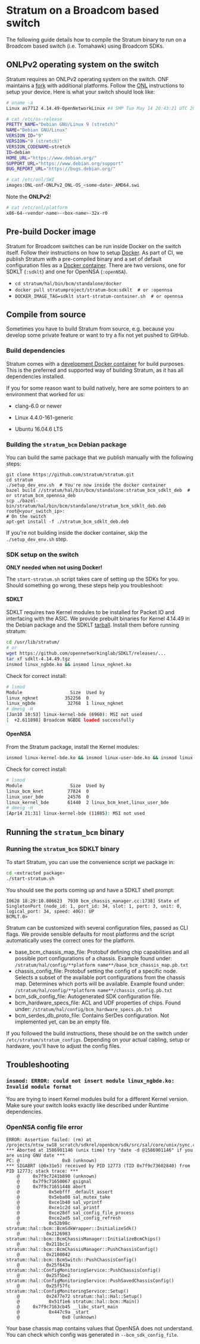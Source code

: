 <!--
Copyright 2019 Dell, Inc.
Copyright 2019-present Open Networking Foundation

SPDX-License-Identifier: Apache-2.0
-->
# Stratum on a Broadcom based switch

The following guide details how to compile the Stratum binary to run on a Broadcom based switch (i.e. Tomahawk) using Broadcom SDKs.

## ONLPv2 operating system on the switch
Stratum requires an ONLPv2 operating system on the switch. ONF maintains a [fork](https://github.com/opennetworkinglab/OpenNetworkLinux) with additional platforms. Follow the [ONL](https://opennetlinux.org/doc-building.html) instructions to setup your device. Here is what your switch should look like:

```bash
# uname -a
Linux as7712 4.14.49-OpenNetworkLinux #4 SMP Tue May 14 20:43:21 UTC 2019 x86_64 GNU/Linux
```

```bash
# cat /etc/os-release
PRETTY_NAME="Debian GNU/Linux 9 (stretch)"
NAME="Debian GNU/Linux"
VERSION_ID="9"
VERSION="9 (stretch)"
VERSION_CODENAME=stretch
ID=debian
HOME_URL="https://www.debian.org/"
SUPPORT_URL="https://www.debian.org/support"
BUG_REPORT_URL="https://bugs.debian.org/"
```

```bash
# cat /etc/onl/SWI
images:ONL-onf-ONLPv2_ONL-OS_<some-date>_AMD64.swi
```
Note the **ONLPv2**!

```bash
# cat /etc/onl/platform
x86-64-<vendor-name>-<box-name>-32x-r0
```

## Pre-build Docker image

Stratum for Broadcom switches can be run inside Docker on the switch itself.
Follow their instructions on how to setup [Docker](https://docs.docker.com/engine/install/).
As part of CI, we publish Stratum with a pre-compiled binary and a set of default configuration files as a [Docker container](https://hub.docker.com/repository/docker/stratumproject/stratum-bcm).
There are two versions, one for SDKLT (`:sdklt`) and one for OpenNSA (`:openNSA`).

 - `cd stratum/hal/bin/bcm/standalone/docker`
 - `docker pull stratumproject/stratum-bcm:sdklt  # or :opennsa`
 - `DOCKER_IMAGE_TAG=sdklt start-stratum-container.sh  # or opennsa`

## Compile from source

Sometimes you have to build Stratum from source, e.g. because you develop some private feature or want to try a fix not yet pushed to GitHub.

### Build dependencies

Stratum comes with a [development Docker container](https://github.com/stratum/stratum#development-environment) for build purposes. This is the preferred and supported way of building Stratum, as it has all dependencies installed.

If you for some reason want to build natively, here are some pointers to an environment that worked for us:

- clang-6.0 or newer

- Linux 4.4.0-161-generic

- Ubuntu 16.04.6 LTS

### Building the `stratum_bcm` Debian package

You can build the same package that we publish manually with the following steps:

```
git clone https://github.com/stratum/stratum.git
cd stratum
./setup_dev_env.sh  # You're now inside the docker container
bazel build //stratum/hal/bin/bcm/standalone:stratum_bcm_sdklt_deb  # or stratum_bcm_opennsa_deb
scp ./bazel-bin/stratum/hal/bin/bcm/standalone/stratum_bcm_sdklt_deb.deb root@<your_switch_ip>:
# On the switch
apt-get install -f ./stratum_bcm_sdklt_deb.deb
```

If you're not building inside the docker container, skip the `./setup_dev_env.sh` step.

### SDK setup on the switch

**ONLY needed when not using Docker!**

The `start-stratum.sh` script takes care of setting up the SDKs for you. Should
something go wrong, these steps help you troubleshoot:

#### SDKLT

SDKLT requires two Kernel modules to be installed for Packet IO and interfacing with the ASIC. We provide prebuilt binaries for Kernel 4.14.49 in the Debian package and the SDKLT [tarball](https://github.com/opennetworkinglab/SDKLT/releases). Install them before running stratum:

```bash
cd /usr/lib/stratum/
# or
wget https://github.com/opennetworkinglab/SDKLT/releases/...
tar xf sdklt-4.14.49.tgz
insmod linux_ngbde.ko && insmod linux_ngknet.ko
```

Check for correct install:

```bash
# lsmod
Module                  Size  Used by
linux_ngknet          352256  0
linux_ngbde            32768  1 linux_ngknet
# dmesg -H
[Jan10 10:53] linux-kernel-bde (6960): MSI not used
[  +2.611898] Broadcom NGBDE loaded successfully
```

#### OpenNSA

From the Stratum package, install the Kernel modules:

```bash
insmod linux-kernel-bde.ko && insmod linux-user-bde.ko && insmod linux-bcm-knet.ko
```

Check for correct install:

```bash
# lsmod
Module                  Size  Used by
linux_bcm_knet         77824  0
linux_user_bde         24576  0
linux_kernel_bde       61440  2 linux_bcm_knet,linux_user_bde
# dmesg -H
[Apr14 21:31] linux-kernel-bde (11885): MSI not used
```

## Running the `stratum_bcm` binary

### Running the `stratum_bcm` SDKLT binary

To start Stratum, you can use the convenience script we package in:

```bash
cd <extracted package>
./start-stratum.sh
```

You should see the ports coming up and have a SDKLT shell prompt:
```
I0628 18:29:10.806623  7930 bcm_chassis_manager.cc:1738] State of SingletonPort (node_id: 1, port_id: 34, slot: 1, port: 3, unit: 0, logical_port: 34, speed: 40G): UP
BCMLT.0>
```

Stratum can be customized with several configuration files, passed as CLI flags.
We provide sensible defaults for most platforms and the script automatically
uses the correct ones for the platform.

- base_bcm_chassis_map_file: Protobuf defining chip capabilities and all possible port configurations of a chassis.
    Example found under: `/stratum/hal/config/**platform name**/base_bcm_chassis_map.pb.txt`
- chassis_config_file: Protobuf setting the config of a specific node.
    Selects a subset of the available port configurations from the chassis map. Determines
    which ports will be available.
    Example found under: `/stratum/hal/config/**platform name**/chassis_config.pb.txt`
- bcm_sdk_config_file: Autogenerated SDK configuration file.
- bcm_hardware_specs_file: ACL and UDF properties of chips. Found under: `/stratum/hal/config/bcm_hardware_specs.pb.txt`
- bcm_serdes_db_proto_file: Contains SerDes configuration. Not implemented yet, can be an empty file.

If you followed the build instructions, these should be on the switch under `/etc/stratum/stratum_configs`.
Depending on your actual cabling, setup or hardware, you'll have to adjust the config files.

## Troubleshooting

### `insmod: ERROR: could not insert module linux_ngbde.ko: Invalid module format`

You are trying to insert Kernel modules build for a different Kernel version. Make sure your switch looks exactly like described under Runtime dependencies.


### OpenNSA config file error

```
ERROR: Assertion failed: (rm) at /projects/ntsw_sw18_scratch/sdkrel/openbcm/sdk/src/sal/core/unix/sync.c:556
*** Aborted at 1586901146 (unix time) try "date -d @1586901146" if you are using GNU date ***
PC: @                0x0 (unknown)
*** SIGABRT (@0x31e5) received by PID 12773 (TID 0x7f9c73602840) from PID 12773; stack trace: ***
    @     0x7f9c7241b890 (unknown)
    @     0x7f9c71650067 gsignal
    @     0x7f9c71651448 abort
    @           0x5ebfff _default_assert
    @           0x5eba08 sal_mutex_take
    @           0xce1b40 sal_vprintf
    @           0xce1c2d sal_printf
    @           0xce28df sal_config_file_process
    @           0xce2ad5 sal_config_refresh
    @           0x52b98c stratum::hal::bcm::BcmSdkWrapper::InitializeSdk()
    @          0x2126983 stratum::hal::bcm::BcmChassisManager::InitializeBcmChips()
    @          0x211bc1c stratum::hal::bcm::BcmChassisManager::PushChassisConfig()
    @          0x2108042 stratum::hal::bcm::BcmSwitch::PushChassisConfig()
    @          0x25f643a stratum::hal::ConfigMonitoringService::PushChassisConfig()
    @          0x25f5be2 stratum::hal::ConfigMonitoringService::PushSavedChassisConfig()
    @          0x25f57fc stratum::hal::ConfigMonitoringService::Setup()
    @          0x2477e72 stratum::hal::Hal::Setup()
    @           0x51f1e6 stratum::hal::bcm::Main()
    @     0x7f9c7163cb45 __libc_start_main
    @           0x447c9a _start
    @                0x0 (unknown)
```

Your base chassis map contains values that OpenNSA does not understand. You can
check which config was generated in `--bcm_sdk_config_file`.
